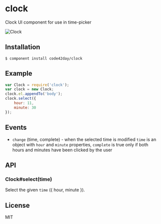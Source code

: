 
# clock

  Clock UI component for use in time-picker

  ![Clock](https://gist.github.com/pirxpilot/5011178/raw/9da0b4c2194444a6a3965d71adaf2b8c59f1faba/preview.png)

## Installation

    $ component install code42day/clock

## Example

```js
var Clock = require('clock');
var clock = new Clock;
clock.el.appendTo('body');
clock.select({
	hour: 11,
	minute: 30
});
```

## Events

  - `change` (time, complete) - when the selected time is modified
  	`time` is an object with `hour` and `minute` properties,
  	`complete` is true only if both hours and minutes have been clicked by the user

## API

### Clock#select(time)

Select the given `time` ({ hour, minute }).

## License

  MIT
